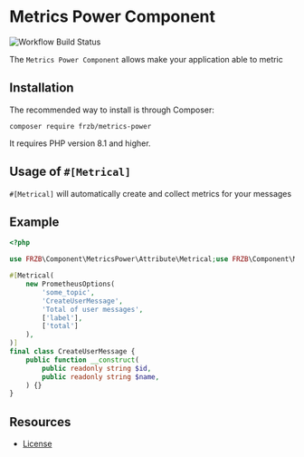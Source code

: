 Metrics Power Component
=============================

![Workflow Build Status](https://github.com/fractalzombie/frzb-metrics-power/actions/workflows/ci.yml/badge.svg?event=push)

The `Metrics Power Component` allows make your application able to metric

Installation
------------
The recommended way to install is through Composer:

```
composer require frzb/metrics-power
```

It requires PHP version 8.1 and higher.

Usage of `#[Metrical]`
-----
`#[Metrical]` will automatically create and collect metrics for your messages

Example
-------

```php
<?php

use FRZB\Component\MetricsPower\Attribute\Metrical;use FRZB\Component\MetricsPower\Attribute\PrometheusOptions;

#[Metrical(
    new PrometheusOptions(
        'some_topic',
        'CreateUserMessage',
        'Total of user messages',
        ['label'],
        ['total']
    ),
)]
final class CreateUserMessage {
    public function __construct(
        public readonly string $id,
        public readonly string $name,
    ) {}
}
```

Resources
---------
* [License](https://github.com/fractalzombie/frzb-metrics-power/blob/main/LICENSE.md)

